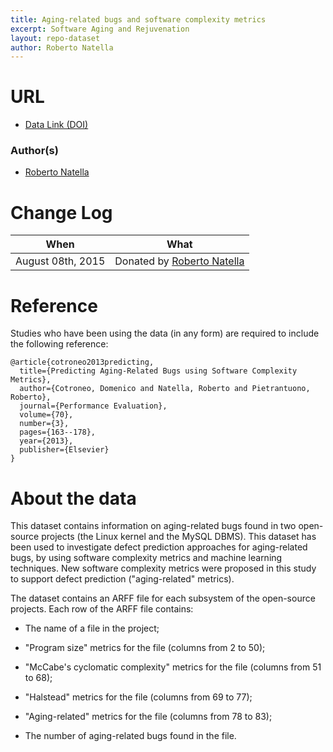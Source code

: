 ```yaml
---
title: Aging-related bugs and software complexity metrics
excerpt: Software Aging and Rejuvenation
layout: repo-dataset
author: Roberto Natella
---
```


# URL

  - [Data Link (DOI)](https://doi.org/10.5281/zenodo.581659)

### Author(s)

+ [Roberto Natella](mailto:roberto.natella@unina.it)

# Change Log

When | What
---- | ----
August 08th, 2015 | Donated by [Roberto Natella](mailto:roberto.natella@unina.it)

# Reference
Studies who have been using the data (in any form) are required to include the following reference:
```
@article{cotroneo2013predicting,
  title={Predicting Aging-Related Bugs using Software Complexity Metrics},
  author={Cotroneo, Domenico and Natella, Roberto and Pietrantuono, Roberto},
  journal={Performance Evaluation},
  volume={70},
  number={3},
  pages={163--178},
  year={2013},
  publisher={Elsevier}
}
```
# About the data

This dataset contains information on aging-related bugs found in two open-source projects (the Linux kernel and the MySQL DBMS). This dataset has been used to investigate defect prediction approaches for aging-related bugs, by using software complexity metrics and machine learning techniques. New software complexity metrics were proposed in this study to support defect prediction ("aging-related" metrics).

The dataset contains an ARFF file for each subsystem of the open-source projects. Each row of the ARFF file contains:

- The name of a file in the project;

- "Program size" metrics for the file (columns from 2 to 50);

- "McCabe's cyclomatic complexity" metrics for the file (columns from 51 to 68);

- "Halstead" metrics for the file (columns from 69 to 77);

- "Aging-related" metrics for the file (columns from 78 to 83);

- The number of aging-related bugs found in the file.
